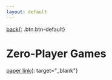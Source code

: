 ```yaml
---
layout: default
---
```

[back](../sc2ai){: .btn.btn-default}

# Zero-Player Games

[paper link](http://ieeexplore.ieee.org/document/6637024/){: target="_blank"}

